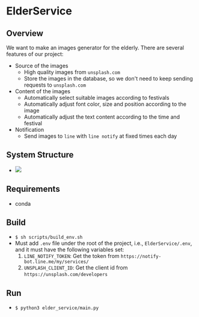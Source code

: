 # ElderService
## Overview
We want to make an images generator for the elderly. There are several features of our project:
* Source of the images
  * High quality images from `unsplash.com `
  * Store the images in the database, so we don't need to keep sending requests to `unsplash.com`
* Content of the images
  * Automatically select suitable images according to festivals
  * Automatically adjust font color, size and position according to the image
  * Automatically adjust the text content according to the time and festival
* Notification
  * Send images to `line` with `line notify` at fixed times each day

## System Structure
* ![](https://i.imgur.com/3bzkkyp.jpg)

## Requirements
* conda

## Build
* `$ sh scripts/build_env.sh`
* Must add `.env` file under the root of the project, i.e.,  `ElderService/.env`, and it must have the following variables set: 
  1. `LINE_NOTIFY_TOKEN`: Get the token from `https://notify-bot.line.me/my/services/`
  2. `UNSPLASH_CLIENT_ID`: Get the client id from `https://unsplash.com/developers`

## Run
* `$ python3 elder_service/main.py`

